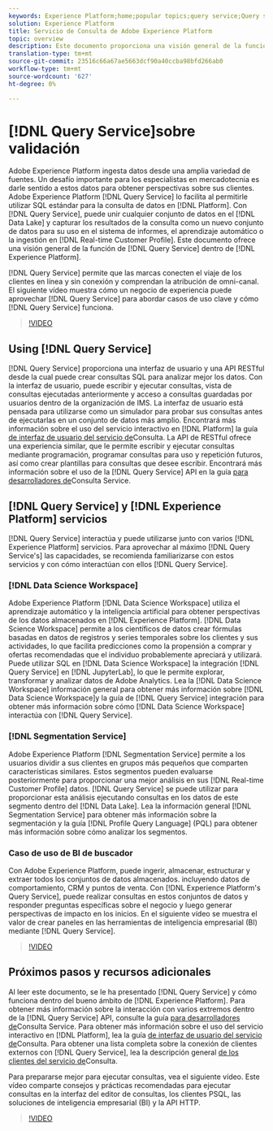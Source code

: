 ```yaml
---
keywords: Experience Platform;home;popular topics;query service;Query service;query
solution: Experience Platform
title: Servicio de Consulta de Adobe Experience Platform
topic: overview
description: Este documento proporciona una visión general de la función del servicio de Consulta dentro del Experience Platform.
translation-type: tm+mt
source-git-commit: 23516c66a67ae5663dcf90a40ccba98bfd266ab0
workflow-type: tm+mt
source-wordcount: '627'
ht-degree: 0%

---
```



# [!DNL Query Service]sobre validación

Adobe Experience Platform ingesta datos desde una amplia variedad de fuentes. Un desafío importante para los especialistas en mercadotecnia es darle sentido a estos datos para obtener perspectivas sobre sus clientes. Adobe Experience Platform [!DNL Query Service] lo facilita al permitirle utilizar SQL estándar para la consulta de datos en [!DNL Platform]. Con [!DNL Query Service], puede unir cualquier conjunto de datos en el [!DNL Data Lake] y capturar los resultados de la consulta como un nuevo conjunto de datos para su uso en el sistema de informes, el aprendizaje automático o la ingestión en [!DNL Real-time Customer Profile]. Este documento ofrece una visión general de la función de [!DNL Query Service] dentro de [!DNL Experience Platform].

[!DNL Query Service] permite que las marcas conecten el viaje de los clientes en línea y sin conexión y comprendan la atribución de omni-canal. El siguiente vídeo muestra cómo un negocio de experiencia puede aprovechar [!DNL Query Service] para abordar casos de uso clave y cómo [!DNL Query Service] funciona.

>[!VIDEO](https://video.tv.adobe.com/v/29795?quality=12&learn=on)

## Using [!DNL Query Service]

[!DNL Query Service] proporciona una interfaz de usuario y una API RESTful desde la cual puede crear consultas SQL para analizar mejor los datos. Con la interfaz de usuario, puede escribir y ejecutar consultas, vista de consultas ejecutadas anteriormente y acceso a consultas guardadas por usuarios dentro de la organización de IMS. La interfaz de usuario está pensada para utilizarse como un simulador para probar sus consultas antes de ejecutarlas en un conjunto de datos más amplio. Encontrará más información sobre el uso del servicio interactivo en [!DNL Platform] la guía [de interfaz de usuario del servicio de](ui/overview.md)Consulta. La API de RESTful ofrece una experiencia similar, que le permite escribir y ejecutar consultas mediante programación, programar consultas para uso y repetición futuros, así como crear plantillas para consultas que desee escribir. Encontrará más información sobre el uso de la [!DNL Query Service] API en la guía [para desarrolladores de](api/getting-started.md)Consulta Service.

## [!DNL Query Service] y [!DNL Experience Platform] servicios

[!DNL Query Service] interactúa y puede utilizarse junto con varios [!DNL Experience Platform] servicios. Para aprovechar al máximo [!DNL Query Service's] las capacidades, se recomienda familiarizarse con estos servicios y con cómo interactúan con ellos [!DNL Query Service].

### [!DNL Data Science Workspace]

Adobe Experience Platform [!DNL Data Science Workspace] utiliza el aprendizaje automático y la inteligencia artificial para obtener perspectivas de los datos almacenados en [!DNL Experience Platform]. [!DNL Data Science Workspace] permite a los científicos de datos crear fórmulas basadas en datos de registros y series temporales sobre los clientes y sus actividades, lo que facilita predicciones como la propensión a comprar y ofertas recomendadas que el individuo probablemente apreciará y utilizará. Puede utilizar SQL en [!DNL Data Science Workspace] la integración [!DNL Query Service] en [!DNL JupyterLab], lo que le permite explorar, transformar y analizar datos de Adobe Analytics. Lea la [!DNL Data Science Workspace] información general para obtener más información sobre [!DNL Data Science Workspace]y la guía de [!DNL Query Service] integración para obtener más información sobre cómo [!DNL Data Science Workspace] interactúa con [!DNL Query Service].

### [!DNL Segmentation Service]

Adobe Experience Platform [!DNL Segmentation Service] permite a los usuarios dividir a sus clientes en grupos más pequeños que comparten características similares. Estos segmentos pueden evaluarse posteriormente para proporcionar una mejor análisis en sus [!DNL Real-time Customer Profile] datos. [!DNL Query Service] se puede utilizar para proporcionar esta análisis ejecutando consultas en los datos de este segmento dentro del [!DNL Data Lake]. Lea la información general [!DNL Segmentation Service] para obtener más información sobre la segmentación y la guía [!DNL Profile Query Language] (PQL) para obtener más información sobre cómo analizar los segmentos.

### Caso de uso de BI de buscador

Con Adobe Experience Platform, puede ingerir, almacenar, estructurar y extraer todos los conjuntos de datos almacenados. incluyendo datos de comportamiento, CRM y puntos de venta. Con [!DNL Experience Platform's Query Service], puede realizar consultas en estos conjuntos de datos y responder preguntas específicas sobre el negocio y luego generar perspectivas de impacto en los inicios. En el siguiente vídeo se muestra el valor de crear paneles en las herramientas de inteligencia empresarial (BI) mediante [!DNL Query Service].

>[!VIDEO](https://video.tv.adobe.com/v/28981?quality=12&learn=on)

## Próximos pasos y recursos adicionales

Al leer este documento, se le ha presentado [!DNL Query Service] y cómo funciona dentro del bueno ámbito de [!DNL Experience Platform]. Para obtener más información sobre la interacción con varios extremos dentro de la [!DNL Query Service] API, consulte la guía [para desarrolladores de](api/getting-started.md)Consulta Service. Para obtener más información sobre el uso del servicio interactivo en [!DNL Platform], lea la guía [de interfaz de usuario del servicio de](ui/overview.md)Consulta. Para obtener una lista completa sobre la conexión de clientes externos con [!DNL Query Service], lea la descripción general [de los clientes del servicio de](clients/overview.md)Consulta.

Para prepararse mejor para ejecutar consultas, vea el siguiente vídeo. Este vídeo comparte consejos y prácticas recomendadas para ejecutar consultas en la interfaz del editor de consultas, los clientes PSQL, las soluciones de inteligencia empresarial (BI) y la API HTTP.

>[!VIDEO](https://video.tv.adobe.com/v/29811?quality=12&learn=on)
